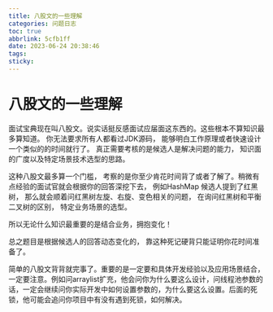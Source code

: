 ```yaml
---
title: 八股文的一些理解
categories: 问题日志
toc: true
abbrlink: 5cfb1ff
date: 2023-06-24 20:38:46
tags:
sticky:
---
```


# 八股文的一些理解

面试宝典现在叫八股文。说实话挺反感面试应届面这东西的。这些根本不算知识最多算知道。 你无法要求所有人都看过JDK源码， 能够明白工作原理或者快速设计一个类似的的时间就行了。 真正需要考核的是候选人是解决问题的能力， 知识面的广度以及特定场景技术选型的思路。

这种八股文最多算一个门槛， 考察的是你至少肯花时间背了或者了解了。稍微有点经验的面试官就会根据你的回答深挖下去， 例如HashMap 候选人提到了红黑树， 那么就会顺着问红黑树左旋、右旋、变色相关的问题， 在询问红黑树和平衡二叉树的区别， 特定业务场景的选型。

所以无论什么知识最重要的是结合业务，拥抱变化！

总之题目是根据候选人的回答动态变化的， 靠这种死记硬背只能证明你花时间准备了。


简单的八股文背背就完事了。重要的是一定要和具体开发经验以及应用场景结合，一定要注意。例如问arraylist扩充，他会问你为什么要这么设计，问线程池参数的话，一定会继续问你实际开发中如何设置参数的，为什么要这么设置。后面的死锁，他可能会追问你项目中有没有遇到死锁，如何解决。